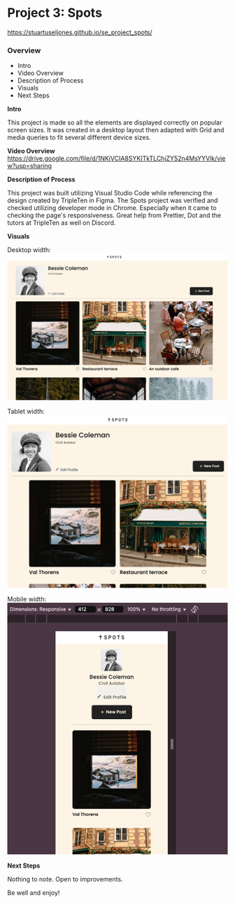 # Project 3: Spots

https://stuartuseljones.github.io/se_project_spots/

### Overview

- Intro
- Video Overview
- Description of Process
- Visuals
- Next Steps

**Intro**

This project is made so all the elements are displayed correctly on popular screen sizes. It was created in a desktop layout then adapted with Grid and media queries to fit several different device sizes.

**Video Overview**
https://drive.google.com/file/d/1NKjVCIA8SYKITkTLChjZY52n4MsYYVlk/view?usp=sharing

**Description of Process**

This project was built utilizing Visual Studio Code while referencing the design created by TripleTen in Figma. The Spots project was verified and checked utilizing developer mode in Chrome. Especially when it came to checking the page's responsiveness. Great help from Prettier, Dot and the tutors at TripleTen as well on Discord.

**Visuals**

Desktop width:
![alt text](images/demo/spots1.png)

Tablet width:
![alt text](<images/demo/spots 3.png>)

Mobile width:
![alt text](<images/demo/spots 4 mobile.png>)

**Next Steps**

Nothing to note. Open to improvements.

Be well and enjoy!
